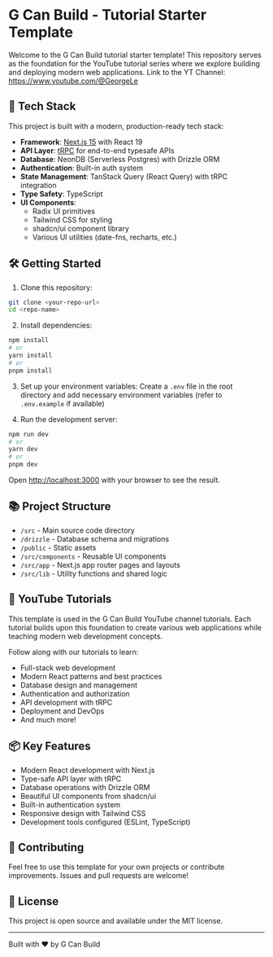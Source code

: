 # G Can Build - Tutorial Starter Template

Welcome to the G Can Build tutorial starter template! This repository serves as the foundation for the YouTube tutorial series where we explore building and deploying modern web applications. Link to the YT Channel: https://www.youtube.com/@GeorgeLe

## 🚀 Tech Stack

This project is built with a modern, production-ready tech stack:

- **Framework**: [Next.js 15](https://nextjs.org/) with React 19
- **API Layer**: [tRPC](https://trpc.io) for end-to-end typesafe APIs
- **Database**: NeonDB (Serverless Postgres) with Drizzle ORM
- **Authentication**: Built-in auth system
- **State Management**: TanStack Query (React Query) with tRPC integration
- **Type Safety**: TypeScript
- **UI Components**:
  - Radix UI primitives
  - Tailwind CSS for styling
  - shadcn/ui component library
  - Various UI utilities (date-fns, recharts, etc.)

## 🛠️ Getting Started

1. Clone this repository:
```bash
git clone <your-repo-url>
cd <repo-name>
```

2. Install dependencies:
```bash
npm install
# or
yarn install
# or
pnpm install
```

3. Set up your environment variables:
Create a `.env` file in the root directory and add necessary environment variables (refer to `.env.example` if available)

4. Run the development server:
```bash
npm run dev
# or
yarn dev
# or
pnpm dev
```

Open [http://localhost:3000](http://localhost:3000) with your browser to see the result.

## 📚 Project Structure

- `/src` - Main source code directory
- `/drizzle` - Database schema and migrations
- `/public` - Static assets
- `/src/components` - Reusable UI components
- `/src/app` - Next.js app router pages and layouts
- `/src/lib` - Utility functions and shared logic

## 🎥 YouTube Tutorials

This template is used in the G Can Build YouTube channel tutorials. Each tutorial builds upon this foundation to create various web applications while teaching modern web development concepts.

Follow along with our tutorials to learn:
- Full-stack web development
- Modern React patterns and best practices
- Database design and management
- Authentication and authorization
- API development with tRPC
- Deployment and DevOps
- And much more!

## 📦 Key Features

- Modern React development with Next.js
- Type-safe API layer with tRPC
- Database operations with Drizzle ORM
- Beautiful UI components from shadcn/ui
- Built-in authentication system
- Responsive design with Tailwind CSS
- Development tools configured (ESLint, TypeScript)

## 🤝 Contributing

Feel free to use this template for your own projects or contribute improvements. Issues and pull requests are welcome!

## 📝 License

This project is open source and available under the MIT license.

---

Built with ❤️ by G Can Build
